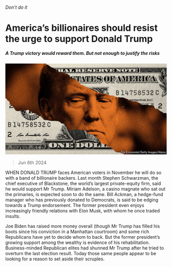 ###### Don’t do it

# America’s billionaires should resist the urge to support Donald Trump 

##### A Trump victory would reward them. But not enough to justify the risks 

![image](images/20240608_LDD003.jpg) 

> Jun 6th 2024 

WHEN DONALD TRUMP faces American voters in November he will do so with a band of billionaire backers. Last month Stephen Schwarzman, the chief executive of Blackstone, the world’s largest private-equity firm, said he would support Mr Trump. Miriam Adelson, a casino magnate who sat out the primaries, is expected soon to do the same. Bill Ackman, a hedge-fund manager who has previously donated to Democrats, is said to be edging towards a Trump endorsement. The former president even enjoys increasingly friendly relations with Elon Musk, with whom he once traded insults.

Joe Biden has raised more money overall (though Mr Trump has filled his boots since his conviction in a Manhattan courtroom) and some rich Republicans have yet to decide whom to back. But the former president’s growing support among the wealthy is evidence of his rehabilitation. Business-minded Republican elites had shunned Mr Trump after he tried to overturn the last election result. Today those same people appear to be looking for a reason to set aside their scruples.

